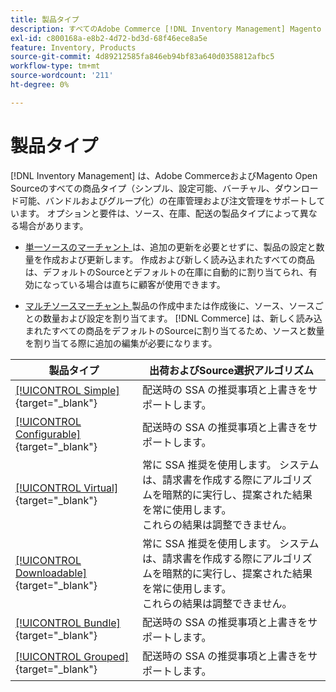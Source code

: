 ```yaml
---
title: 製品タイプ
description: すべてのAdobe Commerce [!DNL Inventory Management] Magento Open Source商品タイプで在庫管理と注文管理をサポートする方法について説明します。
exl-id: c800168a-e8b2-4d72-bd3d-68f46ece8a5e
feature: Inventory, Products
source-git-commit: 4d89212585fa846eb94bf83a640d0358812afbc5
workflow-type: tm+mt
source-wordcount: '211'
ht-degree: 0%

---
```


# 製品タイプ

[!DNL Inventory Management] は、Adobe CommerceおよびMagento Open Sourceのすべての商品タイプ（シンプル、設定可能、バーチャル、ダウンロード可能、バンドルおよびグループ化）の在庫管理および注文管理をサポートしています。 オプションと要件は、ソース、在庫、配送の製品タイプによって異なる場合があります。

- [ 単一ソースのマーチャント ](merchant-sourcing.md#single-source-merchants) は、追加の更新を必要とせずに、製品の設定と数量を作成および更新します。 作成および新しく読み込まれたすべての商品は、デフォルトのSourceとデフォルトの在庫に自動的に割り当てられ、有効になっている場合は直ちに顧客が使用できます。

- [ マルチソースマーチャント ](merchant-sourcing.md#multi-source-merchants) 製品の作成中または作成後に、ソース、ソースごとの数量および設定を割り当てます。 [!DNL Commerce] は、新しく読み込まれたすべての商品をデフォルトのSourceに割り当てるため、ソースと数量を割り当てる際に追加の編集が必要になります。

| 製品タイプ | 出荷およびSource選択アルゴリズム |
|--|--|
| [[!UICONTROL Simple]](../catalog/product-create-simple.md){target="_blank"} | 配送時の SSA の推奨事項と上書きをサポートします。 |
| [[!UICONTROL Configurable]](../catalog/product-create-configurable.md){target="_blank"} | 配送時の SSA の推奨事項と上書きをサポートします。 |
| [[!UICONTROL Virtual]](../catalog/product-create-virtual.md){target="_blank"} | 常に SSA 推奨を使用します。 システムは、請求書を作成する際にアルゴリズムを暗黙的に実行し、提案された結果を常に使用します。<br/> これらの結果は調整できません。 |
| [[!UICONTROL Downloadable]](../catalog/product-create-downloadable.md){target="_blank"} | 常に SSA 推奨を使用します。 システムは、請求書を作成する際にアルゴリズムを暗黙的に実行し、提案された結果を常に使用します。 <br/> これらの結果は調整できません。 |
| [[!UICONTROL Bundle]](../catalog/product-create-bundle.md){target="_blank"} | 配送時の SSA の推奨事項と上書きをサポートします。 |
| [[!UICONTROL Grouped]](../catalog/product-create-grouped.md){target="_blank"} | 配送時の SSA の推奨事項と上書きをサポートします。 |
